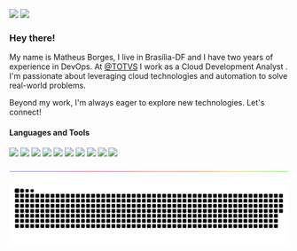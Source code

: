 <div>
<a href = "mailto:mattborgesdev@gmail.com"><img loading="lazy" src="https://img.shields.io/badge/Gmail-D14836?style=for-the-badge&logo=gmail&logoColor=white" target="_blank"></a>
<a href="https://www.linkedin.com/in/mattborgesdev" target="_blank"><img loading="lazy" src="https://img.shields.io/badge/-LinkedIn-%230077B5?style=for-the-badge&logo=linkedin&logoColor=white"></a>   
</div>

### Hey there!

My name is Matheus Borges, I live in Brasília-DF and I have two years of experience in DevOps. At <a href="https://www.totvs.com">@TOTVS</a> I work as a Cloud Development Analyst . I'm passionate about leveraging cloud technologies and automation to solve real-world problems.

Beyond my work, I'm always eager to explore new technologies. Let's connect!

#### Languages and Tools

<code><img height="40" src="https://cdn.jsdelivr.net/gh/devicons/devicon@latest/icons/powershell/powershell-original.svg" /></code>
<code><img height="40" src="https://user-images.githubusercontent.com/75685022/186163773-96a452e4-b570-4e5f-84e2-c591c8b0adbe.png" /></code>
<code><img height="40" src="https://cdn.jsdelivr.net/gh/devicons/devicon@latest/icons/kubernetes/kubernetes-original.svg" /></code>
<code><img height="40" src="https://cdn.jsdelivr.net/gh/devicons/devicon@latest/icons/docker/docker-original.svg" /></code>
<code><img height="40" src="https://cdn.jsdelivr.net/gh/devicons/devicon@latest/icons/terraform/terraform-original.svg" /></code>
<code><img height="40" src="https://cdn.jsdelivr.net/gh/devicons/devicon@latest/icons/amazonwebservices/amazonwebservices-plain-wordmark.svg" /></code>
<code><img height="40" src="https://cdn.jsdelivr.net/gh/devicons/devicon@latest/icons/googlecloud/googlecloud-original.svg" /></code>
<code><img height="40" src="https://cdn.jsdelivr.net/gh/devicons/devicon@latest/icons/windows11/windows11-original.svg" /></code>
<code><img height="40" src="https://cdn.jsdelivr.net/gh/devicons/devicon@latest/icons/linux/linux-original.svg" /></code>
<code><img height="40" src="https://cdn.jsdelivr.net/gh/devicons/devicon@latest/icons/figma/figma-original.svg" /></code>
<br/>

<img align="center" src="https://github.com/mattborgesdev/mattborgesdev/blob/main/images/rainbow-line.png">

![snake game](https://github.com/mattborgesdev/mattborgesdev/blob/main/animations/github-contribution-grid-snake.svg)
